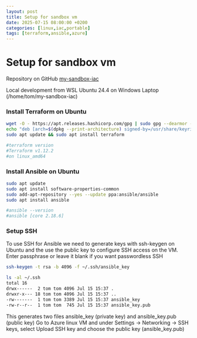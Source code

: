 ```yaml
---
layout: post
title: Setup for sandbox vm
date: 2025-07-15 08:00:00 +0200
categories: [linux,iac,portable]
tags: [terraform,ansible,azure]
---
```


# Setup for sandbox vm

Repository on GitHub [my-sandbox-iac](https://github.com/teejay2018/my-sandbox-iac)

Local development from WSL Ubuntu 24.4 on Windows Laptop (/home/tom/my-sandbox-iac)

### Install Terraform on Ubuntu

```bash
wget -O - https://apt.releases.hashicorp.com/gpg | sudo gpg --dearmor -o /usr/share/keyrings/hashicorp-archive-keyring.gpg
echo "deb [arch=$(dpkg --print-architecture) signed-by=/usr/share/keyrings/hashicorp-archive-keyring.gpg] https://apt.releases.hashicorp.com $(grep -oP '(?<=UBUNTU_CODENAME=).*' /etc/os-release || lsb_release -cs) main" | sudo tee /etc/apt/sources.list.d/hashicorp.list
sudo apt update && sudo apt install terraform

#terraform version
#Terraform v1.12.2
#on linux_amd64
```
### Install Ansible on Ubuntu

```bash
sudo apt update
sudo apt install software-properties-common
sudo add-apt-repository --yes --update ppa:ansible/ansible
sudo apt install ansible

#ansible --version
#ansible [core 2.18.6]
```

### Setup SSH

To use SSH for Ansible we need to generate keys with ssh-keygen on Ubuntu and the use the public key to configure SSH access on the VM.
Enter passphrase or leave it blank if you want passwordless SSH

```bash
ssh-keygen -t rsa -b 4096 -f ~/.ssh/ansible_key

ls -al ~/.ssh
total 16
drwx------  2 tom tom 4096 Jul 15 15:37 .
drwxr-x--- 18 tom tom 4096 Jul 15 15:37 ..
-rw-------  1 tom tom 3389 Jul 15 15:37 ansible_key
-rw-r--r--  1 tom tom  745 Jul 15 15:37 ansible_key.pub
```

This generates two files ansible_key (private key) and ansible_key.pub (public key)
Go to Azure linux VM and under Settings -> Networking -> SSH keys, select Upload SSH key and choose the public key (ansible_key.pub)


